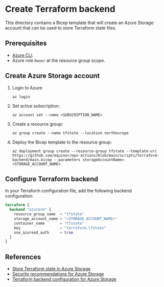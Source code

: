 # Create Terraform backend

This directory contains a Bicep template that will create an Azure Storage account that can be used to store Terraform state files.

## Prerequisites

- [Azure CLI](https://learn.microsoft.com/en-us/cli/azure/install-azure-cli).
- Azure role `Owner` at the resource group scope.

## Create Azure Storage account

1. Login to Azure:

   ```console
   az login
   ```

1. Set active subscription:

   ```console
   az account set --name <SUBSCRIPTION_NAME>
   ```

1. Create a resource group:

    ```console
    az group create --name tfstate --location northeurope
    ```

1. Deploy the Bicep template to the resource group:

   ```console
   az deployment group create --resource-group tfstate --template-uri https://github.com/equinor/ops-actions/blob/main/scripts/terraform-backend/main.bicep --parameters storageAccountName=<STORAGE_ACCOUNT_NAME>
   ```

## Configure Terraform backend

In your Terraform configuration file, add the following backend configuration:

```terraform
terraform {
  backend "azurerm" {
    resource_group_name  = "tfstate"
    storage_account_name = "<STORAGE_ACCOUNT_NAME>"
    container_name       = "tfstate"
    key                  = "terraform.tfstate"
    use_azuread_auth     = true
  }
}
```

## References

- [Store Terraform state in Azure Storage](https://learn.microsoft.com/en-us/azure/developer/terraform/store-state-in-azure-storage?tabs=azure-cli)
- [Security recommendations for Azure Storage](https://learn.microsoft.com/en-us/azure/storage/blobs/security-recommendations)
- [Terraform backend configuration for Azure Storage](https://www.terraform.io/language/settings/backends/azurerm)
